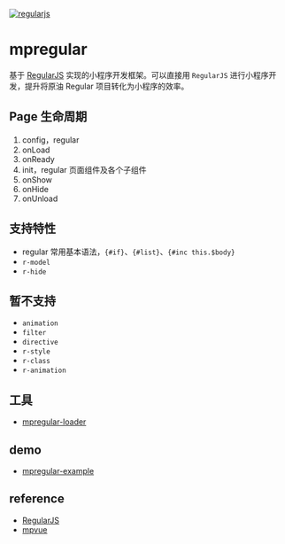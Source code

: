 [![regularjs](http://regularjs.github.io/image/regular-icon-100.png)](http://regularjs.github.io)

# mpregular

基于 [RegularJS](https://github.com/regularjs/regular) 实现的小程序开发框架。可以直接用 `RegularJS` 进行小程序开发，提升将原油 Regular 项目转化为小程序的效率。

## Page 生命周期

1. config，regular
2. onLoad
3. onReady
4. init，regular 页面组件及各个子组件
5. onShow
6. onHide
7. onUnload

## 支持特性

- regular 常用基本语法，`{#if}`、`{#list}`、`{#inc this.$body}`
- `r-model`
- `r-hide`

## 暂不支持

- `animation`
- `filter`
- `directive`
- `r-style`
- `r-class`
- `r-animation`

## 工具

- [mpregular-loader](https://www.npmjs.com/package/mpregular-loader)

## demo

- [mpregular-example](https://github.com/kaola-fed/mpregular-example)
## reference

- [RegularJS](https://github.com/regularjs/regular)
- [mpvue](https://github.com/Meituan-Dianping/mpvue)